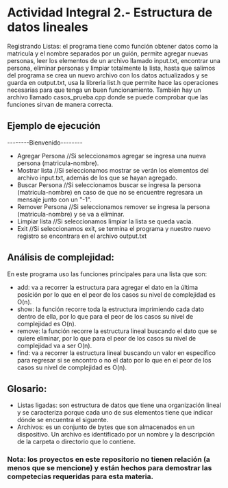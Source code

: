 # Actividad Integral 2.- Estructura de datos lineales
Registrando Listas: el programa tiene como función obtener datos como la matricula y el nombre separados por un guión, permite agregar nuevas personas, leer los elementos de un archivo llamado input.txt, encontrar una persona, eliminar personas y limpiar totalmente la lista, hasta que salimos del programa se crea un nuevo archivo con los datos actualizados y se guarda en output.txt, usa la libreria list.h que permite hace las operaciones necesarias para que tenga un buen funcionamiento.
También hay un archivo llamado casos_prueba.cpp donde se puede comprobar que las funciones sirvan de manera correcta.

## Ejemplo de ejecución
--------Bienvenido--------
- Agregar Persona   //Si seleccionamos agregar se ingresa una nueva persona (matricula-nombre).
- Mostrar lista     //Si seleccionamos mostrar se verán los elementos del archivo input.txt, además de los que se hayan agregado.
- Buscar Persona    //Si seleccionamos buscar se ingresa la persona (matricula-nombre) en caso de que no se encuentre regresara un mensaje junto con un "-1".
- Remover Persona   //Si seleccionamos remover se ingresa la persona (matricula-nombre) y se va a eliminar.    
- Limpiar lista     //Si seleccionamos limpiar la lista se queda vacia.
- Exit              //Si seleccionamos exit, se termina el programa y nuestro nuevo registro se encontrara en el archivo output.txt



## Análisis de complejidad: 
En este programa uso las funciones principales para una lista que son:
 - add: va a recorrer la estructura para agregar el dato en la última posición por lo que en el peor de los casos su nivel de complejidad es O(n).
 - show: la función recorre toda la estructura imprimiendo cada dato dentro de ella, por lo que para el peor de los casos su nivel de complejidad es O(n).
 - remove: la función recorre la estructura lineal buscando el dato que se quiere eliminar, por lo que para el peor de los casos su nivel de complejidad va a ser O(n).
 - find: va a recorrer la estructura lineal buscando un valor en específico para regresar si se encontro o no el dato por lo que en el peor de los casos su nivel de complejidad es O(n).

## Glosario:
 - Listas ligadas: son estructura de datos que tiene una organización lineal y se caracteriza porque cada uno de sus elementos tiene que indicar dónde se encuentra el siguente.
 - Archivos: es un conjunto de bytes que son almacenados en un dispositivo. Un archivo es identificado por un nombre y la descripción de la carpeta o directorio que lo contiene. 


### Nota: los proyectos en este repositorio no tienen relación (a menos que se mencione) y están hechos para demostrar las competecias requeridas para esta materia.
